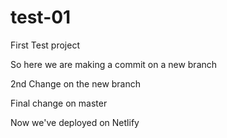 # test-01
First Test project

So here we are making a commit on a new branch

2nd Change on the new branch

Final change on master

Now we've deployed on Netlify
